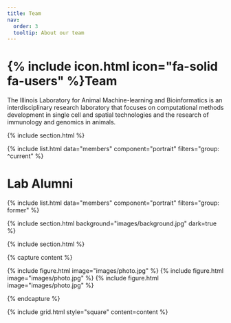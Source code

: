 ```yaml
---
title: Team
nav:
  order: 3
  tooltip: About our team
---
```


# {% include icon.html icon="fa-solid fa-users" %}Team

The Illinois Laboratory for Animal Machine-learning and Bioinformatics is an interdisciplinary research laboratory that focuses on computational methods development in single cell and spatial technologies and the research of immunology and genomics in animals. 

{% include section.html %}

{% include list.html data="members" component="portrait" filters="group: ^current" %}
<!-- {% include list.html data="members" component="portrait" filters="role: ^(?!pi$)" %} -->

# Lab Alumni

{% include list.html data="members" component="portrait" filters="group: former" %}

{% include section.html background="images/background.jpg" dark=true %}



{% include section.html %}

{% capture content %}

{% include figure.html image="images/photo.jpg" %}
{% include figure.html image="images/photo.jpg" %}
{% include figure.html image="images/photo.jpg" %}

{% endcapture %}

{% include grid.html style="square" content=content %}

